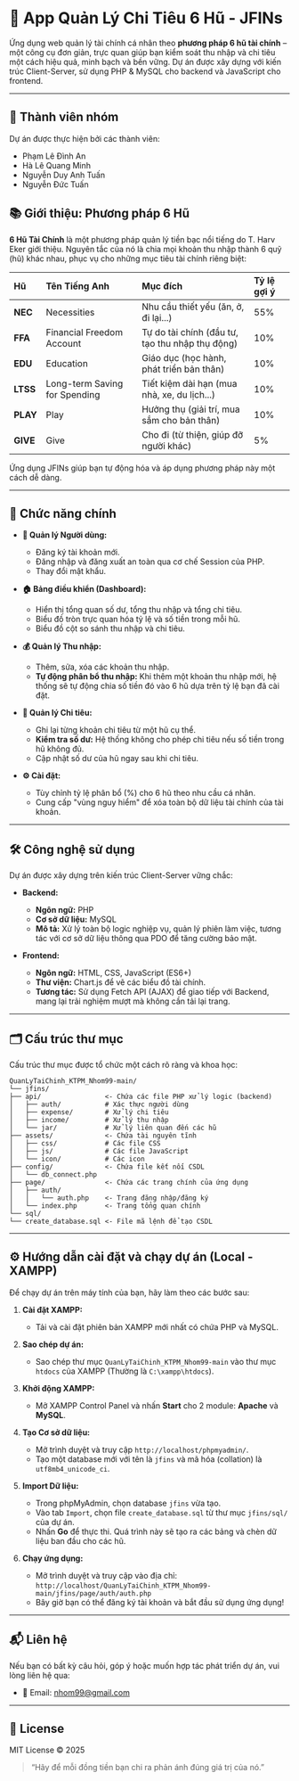 # 💸 App Quản Lý Chi Tiêu 6 Hũ - JFINs

Ứng dụng web quản lý tài chính cá nhân theo **phương pháp 6 hũ tài chính** – một công cụ đơn giản, trực quan giúp bạn kiểm soát thu nhập và chi tiêu một cách hiệu quả, minh bạch và bền vững. Dự án được xây dựng với kiến trúc Client-Server, sử dụng PHP & MySQL cho backend và JavaScript cho frontend.

---
## 👥 Thành viên nhóm

Dự án được thực hiện bởi các thành viên:

- Phạm Lê Đình An
- Hà Lê Quang Minh
- Nguyễn Duy Anh Tuấn
- Nguyễn Đức Tuấn

## 📚 Giới thiệu: Phương pháp 6 Hũ

**6 Hũ Tài Chính** là một phương pháp quản lý tiền bạc nổi tiếng do T. Harv Eker giới thiệu. Nguyên tắc của nó là chia mọi khoản thu nhập thành 6 quỹ (hũ) khác nhau, phục vụ cho những mục tiêu tài chính riêng biệt:

| Hũ | Tên Tiếng Anh | Mục đích | Tỷ lệ gợi ý |
| :--- | :--- | :--- | :--- |
| **NEC** | Necessities | Nhu cầu thiết yếu (ăn, ở, đi lại...) | 55% |
| **FFA** | Financial Freedom Account | Tự do tài chính (đầu tư, tạo thu nhập thụ động) | 10% |
| **EDU** | Education | Giáo dục (học hành, phát triển bản thân) | 10% |
| **LTSS** | Long-term Saving for Spending | Tiết kiệm dài hạn (mua nhà, xe, du lịch...) | 10% |
| **PLAY**| Play | Hưởng thụ (giải trí, mua sắm cho bản thân) | 10% |
| **GIVE**| Give | Cho đi (từ thiện, giúp đỡ người khác) | 5% |

Ứng dụng JFINs giúp bạn tự động hóa và áp dụng phương pháp này một cách dễ dàng.

---

## 🚀 Chức năng chính

* **👤 Quản lý Người dùng:**
    * Đăng ký tài khoản mới.
    * Đăng nhập và đăng xuất an toàn qua cơ chế Session của PHP.
    * Thay đổi mật khẩu.

* **🏠 Bảng điều khiển (Dashboard):**
    * Hiển thị tổng quan số dư, tổng thu nhập và tổng chi tiêu.
    * Biểu đồ tròn trực quan hóa tỷ lệ và số tiền trong mỗi hũ.
    * Biểu đồ cột so sánh thu nhập và chi tiêu.

* **💰 Quản lý Thu nhập:**
    * Thêm, sửa, xóa các khoản thu nhập.
    * **Tự động phân bổ thu nhập:** Khi thêm một khoản thu nhập mới, hệ thống sẽ tự động chia số tiền đó vào 6 hũ dựa trên tỷ lệ bạn đã cài đặt.

* **💸 Quản lý Chi tiêu:**
    * Ghi lại từng khoản chi tiêu từ một hũ cụ thể.
    * **Kiểm tra số dư:** Hệ thống không cho phép chi tiêu nếu số tiền trong hũ không đủ.
    * Cập nhật số dư của hũ ngay sau khi chi tiêu.

* **⚙️ Cài đặt:**
    * Tùy chỉnh tỷ lệ phân bổ (%) cho 6 hũ theo nhu cầu cá nhân.
    * Cung cấp "vùng nguy hiểm" để xóa toàn bộ dữ liệu tài chính của tài khoản.

---

## 🛠️ Công nghệ sử dụng

Dự án được xây dựng trên kiến trúc Client-Server vững chắc:

* **Backend:**
    * **Ngôn ngữ:** PHP
    * **Cơ sở dữ liệu:** MySQL
    * **Mô tả:** Xử lý toàn bộ logic nghiệp vụ, quản lý phiên làm việc, tương tác với cơ sở dữ liệu thông qua PDO để tăng cường bảo mật.

* **Frontend:**
    * **Ngôn ngữ:** HTML, CSS, JavaScript (ES6+)
    * **Thư viện:** Chart.js để vẽ các biểu đồ tài chính.
    * **Tương tác:** Sử dụng Fetch API (AJAX) để giao tiếp với Backend, mang lại trải nghiệm mượt mà không cần tải lại trang.

---

## 🗂️ Cấu trúc thư mục

Cấu trúc thư mục được tổ chức một cách rõ ràng và khoa học:
```
QuanLyTaiChinh_KTPM_Nhom99-main/
└── jfins/
├── api/                <- Chứa các file PHP xử lý logic (backend)
│   ├── auth/           # Xác thực người dùng
│   ├── expense/        # Xử lý chi tiêu
│   ├── income/         # Xử lý thu nhập
│   └── jar/            # Xử lý liên quan đến các hũ
├── assets/             <- Chứa tài nguyên tĩnh
│   ├── css/            # Các file CSS
│   ├── js/             # Các file JavaScript
│   └── icon/           # Các icon
├── config/             <- Chứa file kết nối CSDL
│   └── db_connect.php
├── page/               <- Chứa các trang chính của ứng dụng
│   ├── auth/
│   │   └── auth.php    <- Trang đăng nhập/đăng ký
│   └── index.php       <- Trang tổng quan chính
└── sql/
└── create_database.sql <- File mã lệnh để tạo CSDL
```
---
## ⚙️ Hướng dẫn cài đặt và chạy dự án (Local - XAMPP)

Để chạy dự án trên máy tính của bạn, hãy làm theo các bước sau:

1.  **Cài đặt XAMPP:**
    * Tải và cài đặt phiên bản XAMPP mới nhất có chứa PHP và MySQL.

2.  **Sao chép dự án:**
    * Sao chép thư mục `QuanLyTaiChinh_KTPM_Nhom99-main` vào thư mục `htdocs` của XAMPP (Thường là `C:\xampp\htdocs`).

3.  **Khởi động XAMPP:**
    * Mở XAMPP Control Panel và nhấn **Start** cho 2 module: **Apache** và **MySQL**.

4.  **Tạo Cơ sở dữ liệu:**
    * Mở trình duyệt và truy cập `http://localhost/phpmyadmin/`.
    * Tạo một database mới với tên là `jfins` và mã hóa (collation) là `utf8mb4_unicode_ci`.

5.  **Import Dữ liệu:**
    * Trong phpMyAdmin, chọn database `jfins` vừa tạo.
    * Vào tab `Import`, chọn file `create_database.sql` từ thư mục `jfins/sql/` của dự án.
    * Nhấn **Go** để thực thi. Quá trình này sẽ tạo ra các bảng và chèn dữ liệu ban đầu cho các hũ.

6.  **Chạy ứng dụng:**
    * Mở trình duyệt và truy cập vào địa chỉ:
        `http://localhost/QuanLyTaiChinh_KTPM_Nhom99-main/jfins/page/auth/auth.php`
    * Bây giờ bạn có thể đăng ký tài khoản và bắt đầu sử dụng ứng dụng!

---

## 📬 Liên hệ

Nếu bạn có bất kỳ câu hỏi, góp ý hoặc muốn hợp tác phát triển dự án, vui lòng liên hệ qua:

- 📧 Email: nhom99@gmail.com

---

## 📄 License

MIT License © 2025

> “Hãy để mỗi đồng tiền bạn chi ra phản ánh đúng giá trị của nó.”

